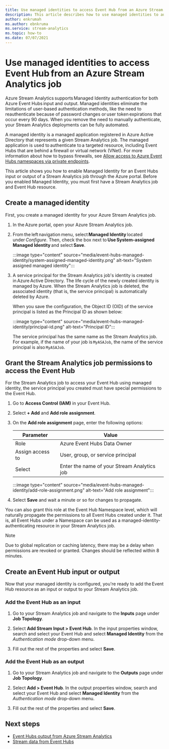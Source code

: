 ```yaml
---
title: Use managed identities to access Event Hub from an Azure Stream Analytics job
description: This article describes how to use managed identities to authenticate your Azure Stream Analytics job to Azure Event Hubs input and output.
author: enkrumah
ms.author: ebnkruma
ms.service: stream-analytics
ms.topic: how-to
ms.date: 07/07/2021
---
```


# Use managed identities to access Event Hub from an Azure Stream Analytics job

Azure Stream Analytics supports Managed Identity authentication for both Azure Event Hubs input and output. Managed identities eliminate the limitations of user-based authentication methods, like the need to reauthenticate because of password changes or user token expirations that occur every 90 days. When you remove the need to manually authenticate, your Stream Analytics deployments can be fully automated.  

A managed identity is a managed application registered in Azure Active Directory that represents a given Stream Analytics job. The managed application is used to authenticate to a targeted resource, including Event Hubs that are behind a firewall or virtual network (VNet). For more information about how to bypass firewalls, see [Allow access to Azure Event Hubs namespaces via private endpoints](../event-hubs/private-link-service.md#trusted-microsoft-services).

This article shows you how to enable Managed Identity for an Event Hubs input or output of a Stream Analytics job through the Azure portal. Before you enabled Managed Identity, you must first have a Stream Analytics job and Event Hub resource.

## Create a managed identity  

First, you create a managed identity for your Azure Stream Analytics job.  

1. In the Azure portal, open your Azure Stream Analytics job.  

1. From the left navigation menu, select **Managed Identity** located under *Configure*. Then, check the box next to **Use System-assigned Managed Identity** and select **Save**.

   :::image type="content" source="media/event-hubs-managed-identity/system-assigned-managed-identity.png" alt-text="System assigned managed identity":::  

1. A service principal for the Stream Analytics job's identity is created in Azure Active Directory. The life cycle of the newly created identity is managed by Azure. When the Stream Analytics job is deleted, the associated identity (that is, the service principal) is automatically deleted by Azure.  

   When you save the configuration, the Object ID (OID) of the service principal is listed as the Principal ID as shown below:  

   :::image type="content" source="media/event-hubs-managed-identity/principal-id.png" alt-text="Principal ID":::

   The service principal has the same name as the Stream Analytics job. For example, if the name of your job is `MyASAJob`, the name of the service principal is also `MyASAJob`.  

## Grant the Stream Analytics job permissions to access the Event Hub

For the Stream Analytics job to access your Event Hub using managed identity, the service principal you created must have special permissions to the Event Hub.

1. Go to **Access Control (IAM)** in your Event Hub.

1. Select **+ Add** and **Add role assignment**.

1. On the **Add role assignment** page, enter the following options:

   |Parameter|Value|
   |---------|-----|
   |Role|Azure Event Hubs Data Owner|
   |Assign access to|User, group, or service principal|
   |Select|Enter the name of your Stream Analytics job|

   :::image type="content" source="media/event-hubs-managed-identity/add-role-assignment.png" alt-text="Add role assignment":::

1. Select **Save** and wait a minute or so for changes to propagate.

You can also grant this role at the Event Hub Namespace level, which will naturally propagate the permissions to all Event Hubs created under it. That is, all Event Hubs under a Namespace can be used as a managed-identity-authenticating resource in your Stream Analytics job.

> [!NOTE]
> Due to global replication or caching latency, there may be a delay when permissions are revoked or granted. Changes should be reflected within 8 minutes.

## Create an Event Hub input or output  

Now that your managed identity is configured, you're ready to add the Event Hub  resource as an input or output to your Stream Analytics job.  

### Add the Event Hub as an input 

1. Go to your Stream Analytics job and navigate to the **Inputs** page under **Job Topology**.

1. Select **Add Stream Input > Event Hub**. In the input properties window, search and select your Event Hub and select **Managed Identity** from the *Authentication mode* drop-down menu.

1. Fill out the rest of the properties and select **Save**.

### Add the Event Hub as an output

1. Go to your Stream Analytics job and navigate to the **Outputs** page under **Job Topology**.

1. Select **Add > Event Hub**. In the output properties window, search and select your Event Hub and select **Managed Identity** from the *Authentication mode* drop-down menu.

1. Fill out the rest of the properties and select **Save**.

## Next steps

* [Event Hubs output from Azure Stream Analytics](event-hubs-output.md)
* [Stream data from Event Hubs](stream-analytics-define-inputs.md#stream-data-from-event-hubs)
